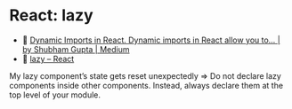 # React: lazy

- :newspaper: [Dynamic Imports in React. Dynamic imports in React allow you to… | by Shubham Gupta | Medium](https://medium.com/@shubham3480/dynamic-imports-in-react-3e3e7ad1d210)
- :beginner: [lazy – React](https://react.dev/reference/react/lazy#my-lazy-components-state-gets-reset-unexpectedly)

My lazy component’s state gets reset unexpectedly => Do not declare lazy components inside other components. Instead, always declare them at the top level of your module.
